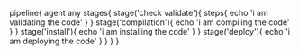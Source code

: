 pipeline{
agent any
stages{
stage('check validate'){
steps{
echo 'i am validating the code'
}
}
stage('compilation'){
echo 'i am compiling the code'
}
}
stage('install'){
echo 'i am installing the code'
}
}
stage('deploy'){
echo 'i am deploying the code'
}
}
}
}
